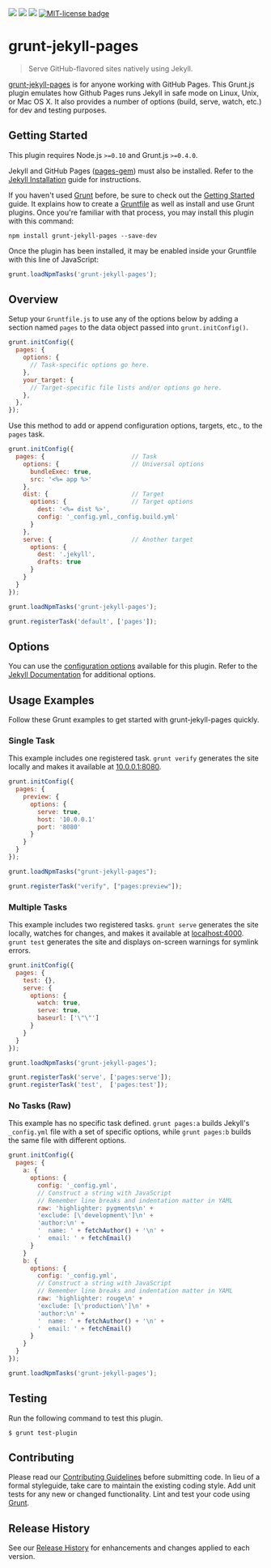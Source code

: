 <a href="https://travis-ci.org/caleorourke/grunt-jekyll-pages" target="_blank"><img src="https://travis-ci.org/caleorourke/grunt-jekyll-pages.svg?branch=master"></a>
<a href="https://david-dm.org/caleorourke/grunt-jekyll-pages" target="_blank"><img src="https://david-dm.org/caleorourke/grunt-jekyll-pages.svg?theme=shields.io"></a>
<a href="https://david-dm.org/caleorourke/grunt-jekyll-pages#info=devDependencies" target="_blank"><img src="https://david-dm.org/caleorourke/grunt-jekyll-pages/dev-status.svg?theme=shields.io"></a>
<a href="http://github.com/caleorourke/grunt-jekyll-pages/blob/master/MIT-LICENSE" target="_blank"><img src="http://img.shields.io/badge/License-MIT-blue.svg" alt="MIT-license badge"></a>

# grunt-jekyll-pages
> Serve GitHub-flavored sites natively using Jekyll.

[grunt-jekyll-pages](https://github.com/caleorourke/grunt-jekyll-pages) is for anyone working with GitHub Pages. This Grunt.js plugin emulates how Github Pages runs Jekyll in safe mode on Linux, Unix, or Mac OS X. It also provides a number of options (build, serve, watch, etc.) for dev and testing purposes.

## Getting Started
This plugin requires Node.js `>=0.10` and Grunt.js `>=0.4.0`. 

Jekyll and GitHub Pages ([pages-gem](https://github.com/github/pages-gem)) must also be installed. Refer to the [Jekyll Installation](https://jekyllrb.com/docs/installation) guide for instructions.

If you haven't used [Grunt](http://gruntjs.com) before, be sure to check out the [Getting Started](http://gruntjs.com/getting-started) guide. It explains how to create a [Gruntfile](http://gruntjs.com/sample-gruntfile) as well as install and use Grunt plugins. Once you're familiar with that process, you may install this plugin with this command:

```shell
npm install grunt-jekyll-pages --save-dev
```

Once the plugin has been installed, it may be enabled inside your Gruntfile with this line of JavaScript:

```js
grunt.loadNpmTasks('grunt-jekyll-pages');
```

## Overview
Setup your `Gruntfile.js` to use any of the options below by adding a section named `pages` to the data object passed into `grunt.initConfig()`.

```js
grunt.initConfig({
  pages: {
    options: {
      // Task-specific options go here.
    },
    your_target: {
      // Target-specific file lists and/or options go here.
    },
  },
});
```

Use this method to add or append configuration options, targets, etc., to the `pages` task.

```js
grunt.initConfig({
  pages: {                        // Task
    options: {                    // Universal options
      bundleExec: true,
      src: '<%= app %>'
    },
    dist: {                       // Target
      options: {                  // Target options
        dest: '<%= dist %>',
        config: '_config.yml,_config.build.yml'
      }
    },
    serve: {                      // Another target
      options: {
        dest: '.jekyll',
        drafts: true
      }
    }
  }
});

grunt.loadNpmTasks('grunt-jekyll-pages');

grunt.registerTask('default', ['pages']);
```

## Options
You can use the [configuration options](https://github.com/caleorourke/grunt-jekyll-pages/blob/master/OPTIONS.md) available for this plugin. Refer to the [Jekyll Documentation](http://jekyllrb.com/docs/configuration) for additional options.

## Usage Examples
Follow these Grunt examples to get started with grunt-jekyll-pages quickly.

### Single Task
This example includes one registered task. `grunt verify` generates the site locally and makes it available at [10.0.0.1:8080](10.0.0.1:8080).

```js
grunt.initConfig({
  pages: {
    preview: {
      options: {
        serve: true,
        host: '10.0.0.1'
        port: '8080'
      }
    }
  }
});

grunt.loadNpmTasks("grunt-jekyll-pages");

grunt.registerTask("verify", ["pages:preview"]);
```

### Multiple Tasks
This example includes two registered tasks. `grunt serve` generates the site locally, watches for changes, and makes it available at [localhost:4000](localhost:4000). `grunt test` generates the site and displays on-screen warnings for symlink errors.

```js
grunt.initConfig({
  pages: {
    test: {},
    serve: {
      options: {
        watch: true,
        serve: true,
        baseurl: ['\"\"']
      }
    }
  }
});

grunt.loadNpmTasks('grunt-jekyll-pages');

grunt.registerTask('serve', ['pages:serve']);
grunt.registerTask('test',  ['pages:test']);
```

### No Tasks (Raw)

This example has no specific task defined. `grunt pages:a` builds Jekyll's `_config.yml` file with a set of specific options, while `grunt pages:b` builds the same file with different options.

```js
grunt.initConfig({
  pages: {
    a: {
      options: {
        config: '_config.yml',
        // Construct a string with JavaScript
        // Remember line breaks and indentation matter in YAML
        raw: 'highlighter: pygments\n' +
        'exclude: [\'development\']\n' +
        'author:\n' +
        '  name: ' + fetchAuthor() + '\n' +
        '  email: ' + fetchEmail()
      }
    }
    b: {
      options: {
        config: '_config.yml',
        // Construct a string with JavaScript
        // Remember line breaks and indentation matter in YAML
        raw: 'highlighter: rouge\n' +
        'exclude: [\'production\']\n' +
        'author:\n' +
        '  name: ' + fetchAuthor() + '\n' +
        '  email: ' + fetchEmail()
      }
    }
  }
});

grunt.loadNpmTasks('grunt-jekyll-pages');
```

## Testing
Run the following command to test this plugin.

```shell
$ grunt test-plugin
```

## Contributing
Please read our [Contributing Guidelines](http://github.com/caleorourke/grunt-jekyll-pages/blob/master/CONTRIBUTING.md) before submitting code. In lieu of a formal styleguide, take care to maintain the existing coding style. Add unit tests for any new or changed functionality. Lint and test your code using [Grunt](http://gruntjs.com).

## Release History

See our [Release History](http://github.com/caleorourke/grunt-jekyll-pages/blob/master/HISTORY.md) for enhancements and changes applied to each version.
